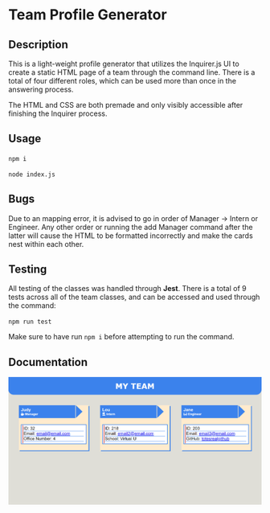 # Team Profile Generator 

## Description

This is a light-weight profile generator that utilizes the Inquirer.js UI to create a static HTML page of a team through the command line. There is a total of four different roles, which can be used more than once in the answering process.

The HTML and CSS are both premade and only visibly accessible after finishing the Inquirer process.

## Usage

`npm i`

`node index.js`

## Bugs

Due to an mapping error, it is advised to go in order of Manager -> Intern or Engineer. Any other order or running the add Manager command after the latter will cause the HTML to be formatted incorrectly and make the cards nest within each other.

## Testing

All testing of the classes was handled through **Jest**. There is a total of 9 tests across all of the team classes, and can be accessed and used through the command:

`npm run test`

Make sure to have run `npm i` before attempting to run the command.

## Documentation
![Screenshot of the completed Team Profile site.](./assets/myteamss.png)